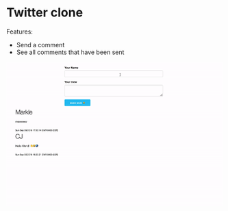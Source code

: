 # Twitter clone

Features:

- Send a comment 
- See all comments that have been sent 

![example-site](example-site.gif)

